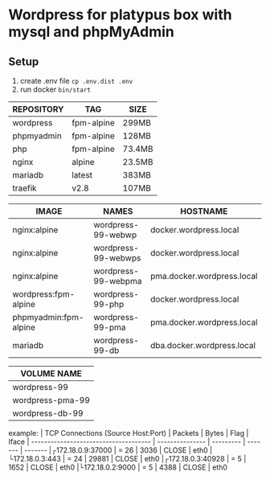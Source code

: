 # Wordpress for platypus box with mysql and phpMyAdmin

## Setup
1) create .env file ```cp .env.dist .env```
2) run docker ```bin/start```


| REPOSITORY       |  TAG       | SIZE
| ---------------- | ---------- | -------
| wordpress        | fpm-alpine | 299MB
| phpmyadmin       | fpm-alpine | 128MB
| php              | fpm-alpine | 73.4MB
| nginx            | alpine     | 23.5MB
| mariadb          | latest     | 383MB
| traefik          | v2.8       | 107MB

| IMAGE                 | NAMES                     | HOSTNAME
| --------------------- | --------------------------| ---------------------------
| nginx:alpine          | wordpress-99-webwp        | docker.wordpress.local
| nginx:alpine          | wordpress-99-webwps       | docker.wordpress.local
| nginx:alpine          | wordpress-99-webpma       | pma.docker.wordpress.local
| wordpress:fpm-alpine  | wordpress-99-php          | docker.wordpress.local
| phpmyadmin:fpm-alpine | wordpress-99-pma          | pma.docker.wordpress.local
| mariadb               | wordpress-99-db           | dba.docker.wordpress.local

| VOLUME NAME
| -----------------
| wordpress-99
| wordpress-pma-99
| wordpress-db-99

example:
| TCP Connections (Source Host:Port)    |      Packets    |    Bytes  |  Flag   |  Iface
| ------------------------------------- | --------------- | --------- | ------- | -------
|┌172.18.0.9:37000                      |    =       26   |     3036  |  CLOSE  |  eth0
|└172.18.0.3:443                        |    =       24   |    29881  |  CLOSE  |  eth0
|┌172.18.0.3:40928                      |    =        5   |     1652  |  CLOSE  |  eth0
|└172.18.0.2:9000                       |    =        5   |     4388  |  CLOSE  |  eth0

